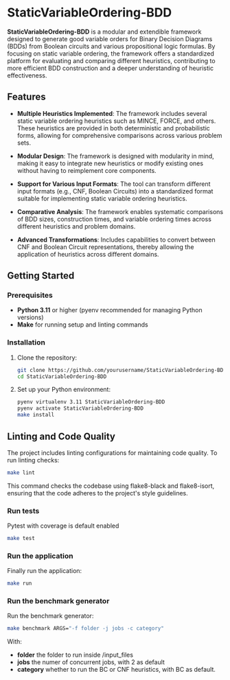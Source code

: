 # StaticVariableOrdering-BDD

**StaticVariableOrdering-BDD** is a modular and extendible framework designed to generate good variable orders for Binary Decision Diagrams (BDDs) from Boolean circuits and various propositional logic formulas. By focusing on static variable ordering, the framework offers a standardized platform for evaluating and comparing different heuristics, contributing to more efficient BDD construction and a deeper understanding of heuristic effectiveness.

## Features

- **Multiple Heuristics Implemented**: The framework includes several static variable ordering heuristics such as MINCE, FORCE, and others. These heuristics are provided in both deterministic and probabilistic forms, allowing for comprehensive comparisons across various problem sets.
  
- **Modular Design**: The framework is designed with modularity in mind, making it easy to integrate new heuristics or modify existing ones without having to reimplement core components.

- **Support for Various Input Formats**: The tool can transform different input formats (e.g., CNF, Boolean Circuits) into a standardized format suitable for implementing static variable ordering heuristics.

- **Comparative Analysis**: The framework enables systematic comparisons of BDD sizes, construction times, and variable ordering times across different heuristics and problem domains.

- **Advanced Transformations**: Includes capabilities to convert between CNF and Boolean Circuit representations, thereby allowing the application of heuristics across different domains.

## Getting Started

### Prerequisites

- **Python 3.11** or higher (pyenv recommended for managing Python versions)
- **Make** for running setup and linting commands

### Installation

1. Clone the repository:

   ```bash
   git clone https://github.com/yourusername/StaticVariableOrdering-BDD.git
   cd StaticVariableOrdering-BDD
   ```
2. Set up your Python environment:
    ```bash
    pyenv virtualenv 3.11 StaticVariableOrdering-BDD
    pyenv activate StaticVariableOrdering-BDD
    make install
   ```

## Linting and Code Quality
The project includes linting configurations for maintaining code quality. To run linting checks:
```bash
make lint
```
This command checks the codebase using flake8-black and flake8-isort, ensuring that the code adheres to the project's style guidelines.

### Run tests
Pytest with coverage is default enabled
```bash
make test
```

### Run the application
Finally run the application:

```bash
make run
```

### Run the benchmark generator
Run the benchmark generator:
```bash
make benchmark ARGS="-f folder -j jobs -c category" 
```
With:
- **folder** the folder to run inside /input_files
- **jobs** the numer of concurrent jobs, with 2 as default
- **category** whether to run the BC or CNF heuristics, with BC as default.
